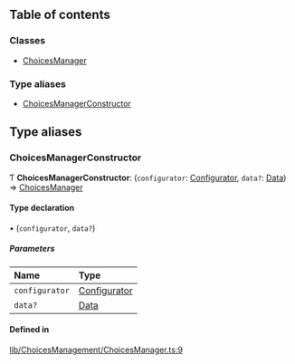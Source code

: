 ## Table of contents

### Classes

- [ChoicesManager](../wiki/Class-ChoicesManager)

### Type aliases

- [ChoicesManagerConstructor](../wiki/Module-lib/ChoicesManagement/ChoicesManager#choicesmanagerconstructor)

## Type aliases

### ChoicesManagerConstructor

Ƭ **ChoicesManagerConstructor**: (`configurator`: [Configurator](../wiki/Class-Configurator), `data?`: [Data](../wiki/Module-lib/Configurator#data)) => [ChoicesManager](../wiki/Class-ChoicesManager)

#### Type declaration

• (`configurator`, `data?`)

##### Parameters

| Name | Type |
| :------ | :------ |
| `configurator` | [Configurator](../wiki/Class-Configurator) |
| `data?` | [Data](../wiki/Module-lib/Configurator#data) |

#### Defined in

[lib/ChoicesManagement/ChoicesManager.ts:9](https://github.com/P0ulpy/Configurateur-OakAddins/blob/af13efb/src/lib/ChoicesManagement/ChoicesManager.ts#L9)
